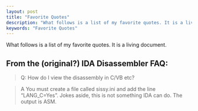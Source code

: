 ```yaml
---
layout: post
title: "Favorite Quotes"
description: "What follows is a list of my favorite quotes. It is a living document."
keywords: "Favorite Quotes"
---
```


What follows is a list of my favorite quotes. It is a living document.

## From the (original?) IDA Disassembler FAQ:
> Q: How do I view the disassembly in C/VB etc?

> A You must create a file called sissy.ini and add the line “LANG_C=Yes”. Jokes aside, this is not something IDA can do. The output is ASM.
